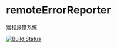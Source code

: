 remoteErrorReporter
===================

远程报错系统

[![Build Status](https://api.travis-ci.org/shenqihui/remoteErrorReporter.png?branch=master)](https://travis-ci.org/shenqihui/remoteErrorReporter)

